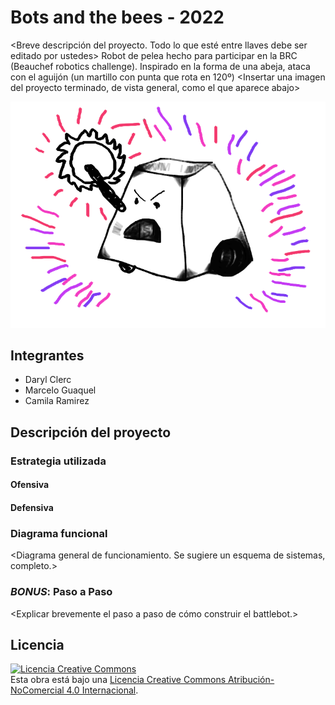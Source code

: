 # Bots and the bees - 2022
<Breve descripción del proyecto. Todo lo que esté entre llaves debe ser editado por ustedes>
Robot de pelea hecho para participar en la BRC (Beauchef robotics challenge). Inspirado en la forma de una abeja, ataca con el aguijón (un martillo con punta que rota en 120º)
<Insertar una imagen del proyecto terminado, de vista general, como el que aparece abajo>

![Robot Ejemplo](/multimedia/robot_ejemplo.png)



## Integrantes
- Daryl Clerc  <Facultad>
- Marcelo Guaquel <Facultad>
- Camila Ramirez  <Facultad>



## Descripción del proyecto

### Estrategia utilizada
#### Ofensiva
<Explicar brevemente el arma utilizada.>

#### Defensiva
<Explicar el modo de defensa del robot.>

### Diagrama funcional
<Diagrama general de funcionamiento. Se sugiere un esquema de sistemas, completo.>

### *BONUS*: Paso a Paso
<Explicar brevemente el paso a paso de cómo construir el battlebot.>

## Licencia
<a rel="license" href="http://creativecommons.org/licenses/by-nc/4.0/"><img alt="Licencia Creative Commons" style="border-width:0" src="https://i.creativecommons.org/l/by-nc/4.0/88x31.png" /></a><br />Esta obra está bajo una <a rel="license" href="http://creativecommons.org/licenses/by-nc/4.0/">Licencia Creative Commons Atribución-NoComercial 4.0 Internacional</a>.

